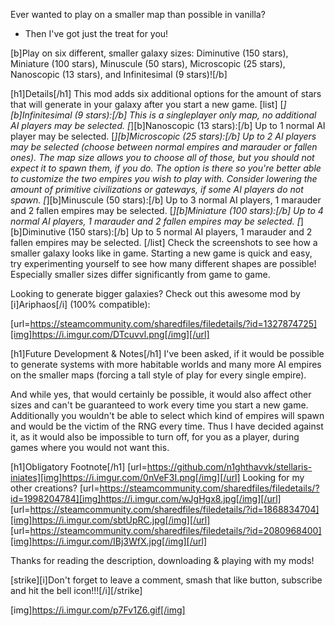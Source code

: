 Ever wanted to play on a smaller map than possible in vanilla?
- Then I've got just the treat for you!

[b]Play on six different, smaller galaxy sizes: Diminutive (150 stars), Miniature (100 stars), Minuscule (50 stars), Microscopic (25 stars), Nanoscopic (13 stars), and Infinitesimal (9 stars)![/b]

[h1]Details[/h1]
This mod adds six additional options for the amount of stars that will generate in your galaxy after you start a new game.
[list]
[*][b]Infinitesimal (9 stars):[/b] This is a singleplayer only map, no additional AI players may be selected.
[*][b]Nanoscopic (13 stars):[/b] Up to 1 normal AI player may be selected.
[*][b]Microscopic (25 stars):[/b] Up to 2 AI players may be selected (choose between normal empires and marauder or fallen ones). The map size allows you to choose all of those, but you should not expect it to spawn them, if you do. The option is there so you're better able to customize the two empires you wish to play with. Consider lowering the amount of primitive civilizations or gateways, if some AI players do not spawn.
[*][b]Minuscule (50 stars):[/b] Up to 3 normal AI players, 1 marauder and 2 fallen empires may be selected.
[*][b]Miniature (100 stars):[/b] Up to 4 normal AI players, 1 marauder and 2 fallen empires may be selected.
[*][b]Diminutive (150 stars):[/b] Up to 5 normal AI players, 1 marauder and 2 fallen empires may be selected.
[/list]
Check the screenshots to see how a smaller galaxy looks like in game.
Starting a new game is quick and easy, try experimenting yourself to see how many different shapes are possible! Especially smaller sizes differ significantly from game to game.

Looking to generate bigger galaxies?
Check out this awesome mod by [i]Ariphaos[/i] (100% compatible):

[url=https://steamcommunity.com/sharedfiles/filedetails/?id=1327874725][img]https://i.imgur.com/DTcuvvl.png[/img][/url]

[h1]Future Development & Notes[/h1]
I've been asked, if it would be possible to generate systems with more habitable worlds and many more AI empires on the smaller maps (forcing a tall style of play for every single empire).

And while yes, that would certainly be possible, it would also affect other sizes and can't be guaranteed to work every time you start a new game. 
Additionally you wouldn't be able to select which kind of empires will spawn and would be the victim of the RNG every time. 
Thus I have decided against it, as it would also be impossible to turn off, for you as a player, during games where you would not want this.

[h1]Obligatory Footnote[/h1]
[url=https://github.com/n1ghthavvk/stellaris-iniates][img]https://i.imgur.com/0nVeF3I.png[/img][/url]
Looking for my other creations?
[url=https://steamcommunity.com/sharedfiles/filedetails/?id=1998204784][img]https://i.imgur.com/wJgHgx8.jpg[/img][/url]
[url=https://steamcommunity.com/sharedfiles/filedetails/?id=1868834704][img]https://i.imgur.com/sbtUpRC.jpg[/img][/url]
[url=https://steamcommunity.com/sharedfiles/filedetails/?id=2080968400][img]https://i.imgur.com/IBj3WfX.jpg[/img][/url]

Thanks for reading the description, downloading & playing with my mods!

[strike][i]Don't forget to leave a comment, smash that like button, subscribe and hit the bell icon!!![/i][/strike]

[img]https://i.imgur.com/p7Fv1Z6.gif[/img]

